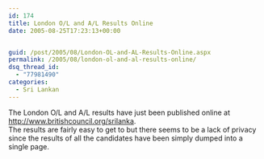 ```yaml
---
id: 174
title: London O/L and A/L Results Online
date: 2005-08-25T17:23:13+00:00


guid: /post/2005/08/London-OL-and-AL-Results-Online.aspx
permalink: /2005/08/london-ol-and-al-results-online/
dsq_thread_id:
  - "77981490"
categories:
  - Sri Lankan
---
```

The London O/L and A/L results have just been published online at 
<a href="http://www.britishcouncil.org/srilanka">http://www.britishcouncil.org/srilanka</a>. <br>The results are fairly easy to get to but there seems to be a lack of privacy since the results of all the candidates have been simply dumped into a single page.